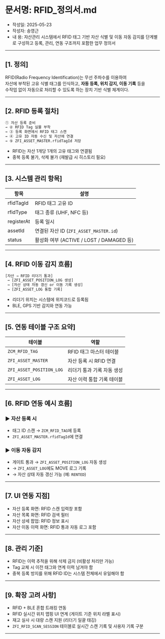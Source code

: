 # 문서명: RFID_정의서.md
- 작성일: 2025-05-23
- 작성자: 송영근
- 내  용: 자산관리 시스템에서 RFID 태그 기반 자산 식별 및 이동 자동 감지를 단계별로 구성하고 등록, 관리, 연동 구조까지 포함한 업무 정의서

---

## [1. 정의]

RFID(Radio Frequency Identification)는 무선 주파수를 이용하여  
자산에 부착된 고유 식별 태그를 인식하고, **자동 등록, 위치 감지, 이동 기록** 등을  
수작업 없이 자동으로 처리할 수 있도록 하는 장치 기반 식별 체계이다.

---

## [2. RFID 등록 절차]

```txt
① 자산 등록 준비  
→ ② RFID Tag 실물 부착  
→ ③ 등록 화면에서 RFID 태그 스캔  
→ ④ 고유 ID 자동 수신 및 자산에 연결  
→ ⑤ ZFI_ASSET_MASTER.rfidTagId 저장
````

* RFID는 자산 1개당 1개의 고유 태그와 연결됨
* 중복 등록 불가, 삭제 불가 (재발급 시 히스토리 필요)

---

## \[3. 시스템 관리 항목]

| 항목         | 설명                                 |
| ---------- | ---------------------------------- |
| rfidTagId  | RFID 태그 고유 ID                      |
| rfidType   | 태그 종류 (UHF, NFC 등)                 |
| registerAt | 등록 일시                              |
| assetId    | 연결된 자산 ID (`ZFI_ASSET_MASTER.id`)  |
| status     | 활성화 여부 (ACTIVE / LOST / DAMAGED 등) |

---

## \[4. RFID 이동 감지 흐름]

```txt
[자산 → RFID 리더기 통과]
 → [ZFI_ASSET_POSITION_LOG 생성]
 → [자산 상태 자동 갱신 or 이동 기록 생성]
 → [ZFI_ASSET_LOG 통합 기록]
```

* 리더기 위치는 시스템에 위치코드로 등록됨
* BLE, GPS 기반 감지와 연동 가능

---

## \[5. 연동 테이블 구조 요약]

| 테이블                      | 역할              |
| ------------------------ | --------------- |
| `ZCM_RFID_TAG`           | RFID 태그 마스터 테이블 |
| `ZFI_ASSET_MASTER`       | 자산 등록 시 RFID 연결 |
| `ZFI_ASSET_POSITION_LOG` | 리더기 통과 기록 자동 생성 |
| `ZFI_ASSET_LOG`          | 자산 이력 통합 기록 테이블 |

---

## \[6. RFID 연동 예시 흐름]

### ▶ 자산 등록 시

* 태그 ID 스캔 → `ZCM_RFID_TAG`에 등록
* `ZFI_ASSET_MASTER.rfidTagId`에 연결

### ▶ 이동 자동 감지

* 게이트 통과 → `ZFI_ASSET_POSITION_LOG` 자동 생성
* → `ZFI_ASSET_LOG`에도 MOVE 로그 기록
* → 자산 상태 자동 갱신 가능 (예: `RENTED`)

---

## \[7. UI 연동 지점]

* 자산 등록 화면: RFID 스캔 입력창 포함
* 자산 목록 화면: RFID 검색 필터
* 자산 상세 팝업: RFID 정보 표시
* 자산 이동 이력 화면: RFID 통과 자동 로그 포함

---

## \[8. 관리 기준]

* RFID는 이력 추적을 위해 삭제 금지 (비활성 처리만 가능)
* Tag 교체 시 이전 태그와 연계 이력 남겨야 함
* 중복 등록 방지를 위해 RFID ID는 시스템 전체에서 유일해야 함

---

## \[9. 확장 고려 사항]

* RFID + BLE 혼합 트래킹 연동
* RFID 실시간 위치 맵핑 UI 연계 (게이트 기준 위치 라벨 표시)
* 재고 실사 시 대량 스캔 지원 (리더기 일괄 태깅)
* `ZFI_RFID_SCAN_SESSION` 테이블로 실시간 스캔 기록 및 사용자 기록 구분

---
